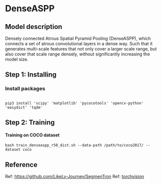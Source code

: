 # DenseASPP

## Model description

Densely connected Atrous Spatial Pyramid Pooling (DenseASPP), which connects a set of atrous convolutional layers in a dense way.
Such that it generates multi-scale features that not only cover a larger scale range, but also cover that scale range densely, without significantly increasing the model size. 

## Step 1: Installing 

### Install packages

```shell

pip3 install 'scipy' 'matplotlib' 'pycocotools' 'opencv-python' 'easydict' 'tqdm'

```

## Step 2: Training

#### Training on COCO dataset

```shell
bash train_denseaspp_r50_dist.sh --data-path /path/to/coco2017/ --dataset coco
```

## Reference

Ref: https://github.com/LikeLy-Journey/SegmenTron
Ref: [torchvision](../../torchvision/pytorch/README.md)
